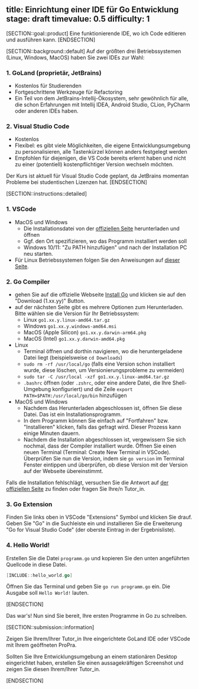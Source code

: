 title: Einrichtung einer IDE für Go Entwicklung
stage: draft
timevalue: 0.5
difficulty: 1
---

[SECTION::goal::product]
Eine funktionierende IDE, wo ich Code editieren und ausführen kann.
[ENDSECTION]

[SECTION::background::default]
Auf der größten drei Betriebssystemen (Linux, Windows, MacOS) haben Sie zwei IDEs zur Wahl:

### 1. GoLand (proprietär, JetBrains)  
- Kostenlos für Studierenden
- Fortgeschrittene Werkzeuge für Refactoring
- Ein Teil von dem JetBrains-Intellij-Ökosystem, sehr gewöhnlich für alle, die schon Erfahrungen mit Intellij IDEA, Android Studio, CLion, PyCharm oder anderen IDEs haben.

### 2. Visual Studio Code  
- Kostenlos
- Flexibel: es gibt viele Möglichkeiten, die eigene Entwicklungsumgebung zu personalisieren, alle Tastenkürzel können anders festgelegt werden
- Empfohlen für diejenigen, die VS Code bereits erlernt haben und nicht zu einer (potentiell) kostenpflichtiger Version wechseln möchten.

Der Kurs ist aktuell für Visual Studio Code geplant, da JetBrains momentan Probleme bei studentischen Lizenzen hat.
[ENDSECTION]

[SECTION::instructions::detailed]

### 1. VSCode
* MacOS und Windows
    - Die Installationsdatei von der [offiziellen Seite](https://code.visualstudio.com/) herunterladen und öffnen
    - Ggf. den Ort spezifizieren, wo das Programm installiert werden soll
    - Windows 10/11: "Zu PATH hinzufügen" und nach der Installation PC neu starten.
* Für Linux Betriebssystemen folgen Sie den Anweisungen auf [dieser Seite](https://code.visualstudio.com/docs/setup/linux).

### 2. Go Compiler
* gehen Sie auf die offizielle Webseite [Install Go](https://go.dev/doc/install) und klicken sie auf den "Download (1.xx.yy)" Button.
* auf der nächsten Seite gibt es mehrere Optionen zum Herunterladen. Bitte wählen sie die Version für Ihr Betriebssystem:
    - Linux `go1.xx.y.linux-amd64.tar.gz`
    - Windows `go1.xx.y.windows-amd64.msi`
    - MacOS (Apple Silicon) `go1.xx.y.darwin-arm64.pkg`
    - MacOS (Intel) `go1.xx.y.darwin-amd64.pkg`
* Linux
    - Terminal öffnen und dorthin navigieren, wo die heruntergeladene Datei liegt (beispielsweise `cd Downloads`)
    - `sudo rm -rf /usr/local/go` (falls eine Version schon installiert wurde, diese löschen, um Versionierungsprobleme zu vermeiden)
    - `sudo tar -C /usr/local -xzf go1.xx.y.linux-amd64.tar.gz`
    - `.bashrc` öffnen (oder `.zshrc`, oder eine andere Datei, die Ihre Shell-Umgebung konfiguriert) und die Zeile `export PATH=$PATH:/usr/local/go/bin` hinzufügen
* MacOS und Windows
    - Nachdem das Herunterladen abgeschlossen ist, öffnen Sie diese Datei. Das ist ein Installationsprogramm.
    - In dem Programm können Sie einfach auf "Fortfahren" bzw. "Installieren" klicken, falls das gefragt wird. Dieser Prozess kann einige Minuten dauern.
    - Nachdem die Installation abgeschlossen ist, vergewissern Sie sich nochmal, dass der Compiler installiert wurde. Öffnen Sie einen neuen Terminal (Terminal: Create New Terminal in VSCode). Überprüfen Sie nun die Version, indem sie `go version` im Terminal Fenster eintippen und überprüfen, ob diese Version mit der Version auf der Webseite übereinstimmt.

Falls die Installation fehlschlägt, versuchen Sie die Antwort auf [der offiziellen Seite](https://go.dev/doc/install) zu finden oder fragen Sie Ihre/n Tutor_in.

### 3. Go Extension

Finden Sie links oben in VSCode "Extensions" Symbol und klicken Sie drauf. Geben Sie "Go" in die Suchleiste ein und installieren Sie die Erweiterung "Go for Visual Studio Code" (der oberste Eintrag in der Ergebnisliste). 

### 4. Hello World!
Erstellen Sie die Datei `programm.go` und kopieren Sie den unten angeführten Quellcode in diese Datei.

```go
[INCLUDE::hello_world.go]
```

Öffnen Sie das Terminal und geben Sie `go run programm.go` ein. Die Ausgabe soll `Hello World!` lauten.

[ENDSECTION]

Das war's! Nun sind Sie bereit, Ihre ersten Programme in Go zu schreiben.

[SECTION::submission::information]

Zeigen Sie Ihrem/Ihrer Tutor_in Ihre eingerichtete GoLand IDE oder VSCode mit Ihrem geöffneten ProPra.

Sollten Sie Ihre Entwicklungsumgebung an einem stationären Desktop eingerichtet haben, erstellen Sie einen aussagekräftigen Screenshot und zeigen Sie diesen Ihrem/Ihrer Tutor_in.

[ENDSECTION]
